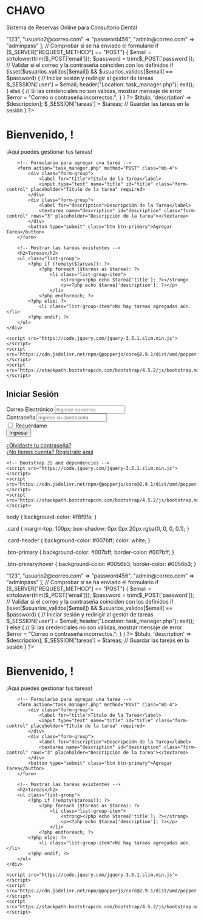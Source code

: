 # CHAVO
Sistema de Reservas Online para Consultorio Dental


<?php
session_start();

// Arreglo de correos y contraseñas permitidos
$usuarios_validos = [
    "kimberly.andradecervantes@cesunbc.edu.mx" => "123",
    "usuario2@correo.com" => "password456",
    "admin@correo.com" => "adminpass"
];

// Comprobar si se ha enviado el formulario
if ($_SERVER["REQUEST_METHOD"] == "POST") {
    $email = strtolower(trim($_POST['email']));
    $password = trim($_POST['password']);

    // Validar si el correo y la contraseña coinciden con los definidos
    if (isset($usuarios_validos[$email]) && $usuarios_validos[$email] == $password) {
        // Iniciar sesión y redirigir al gestor de tareas
        $_SESSION['user'] = $email;
        header("Location: task_manager.php");
        exit();
    } else {
        // Si las credenciales no son válidas, mostrar mensaje de error
        $error = "Correo o contraseña incorrectos.";
    }
}
?>
<?php
session_start();

// Verificar si el usuario ha iniciado sesión
if (!isset($_SESSION['user'])) {
    header("Location: login.php");
    exit();
}

// Aquí puedes simular un arreglo de tareas almacenadas, ya que no estamos usando base de datos.
$tareas = isset($_SESSION['tareas']) ? $_SESSION['tareas'] : [];

// Si se ha enviado el formulario para agregar una tarea
if ($_SERVER['REQUEST_METHOD'] == 'POST') {
    $titulo = $_POST['title'];
    $descripcion = $_POST['description'];

    // Añadir la tarea a la sesión
    $tareas[] = ['title' => $titulo, 'description' => $descripcion];
    $_SESSION['tareas'] = $tareas;  // Guardar las tareas en la sesión
}
?>

<!DOCTYPE html>
<html lang="es">
<head>
    <meta charset="UTF-8">
    <meta name="viewport" content="width=device-width, initial-scale=1.0">
    <title>Gestor de Tareas</title>
    <link href="https://stackpath.bootstrapcdn.com/bootstrap/4.5.2/css/bootstrap.min.css" rel="stylesheet">
</head>
<body>
    <div class="container">
        <h1 class="mt-5">Bienvenido, <?php echo $_SESSION['user']; ?>!</h1>
        <p>¡Aquí puedes gestionar tus tareas!</p>

        <!-- Formulario para agregar una tarea -->
        <form action="task_manager.php" method="POST" class="mb-4">
            <div class="form-group">
                <label for="title">Título de la Tarea</label>
                <input type="text" name="title" id="title" class="form-control" placeholder="Título de la tarea" required>
            </div>
            <div class="form-group">
                <label for="description">Descripción de la Tarea</label>
                <textarea name="description" id="description" class="form-control" rows="3" placeholder="Descripción de la tarea"></textarea>
            </div>
            <button type="submit" class="btn btn-primary">Agregar Tarea</button>
        </form>

        <!-- Mostrar las tareas existentes -->
        <h2>Tareas</h2>
        <ul class="list-group">
            <?php if (!empty($tareas)): ?>
                <?php foreach ($tareas as $tarea): ?>
                    <li class="list-group-item">
                        <strong><?php echo $tarea['title']; ?></strong>
                        <p><?php echo $tarea['description']; ?></p>
                    </li>
                <?php endforeach; ?>
            <?php else: ?>
                <li class="list-group-item">No hay tareas agregadas aún.</li>
            <?php endif; ?>
        </ul>
    </div>

    <script src="https://code.jquery.com/jquery-3.5.1.slim.min.js"></script>
    <script src="https://cdn.jsdelivr.net/npm/@popperjs/core@2.9.1/dist/umd/popper.min.js"></script>
    <script src="https://stackpath.bootstrapcdn.com/bootstrap/4.5.2/js/bootstrap.min.js"></script>
</body>
</html>



<!DOCTYPE html>
<html lang="es">
<head>
    <meta charset="UTF-8">
    <meta name="viewport" content="width=device-width, initial-scale=1.0">
    <title>Login - Reservación de Citas Dentista</title>
    <!-- Bootstrap CSS -->
    <link href="https://stackpath.bootstrapcdn.com/bootstrap/4.5.2/css/bootstrap.min.css" rel="stylesheet">
    <!-- Custom CSS -->
    <link rel="stylesheet" href="styles.css">
</head>
<body>
    <div class="container">
        <div class="row justify-content-center">
            <div class="col-md-6">
                <div class="card mt-5">
                    <div class="card-header text-center">
                        <h2>Iniciar Sesión</h2>
                    </div>
                    <div class="card-body">
                        <form action="login.php" method="POST">
                            <div class="form-group">
                                <label for="email">Correo Electrónico</label>
                                <input type="email" name="email" id="email" class="form-control" placeholder="Ingrese su correo" required>
                            </div>
                            <div class="form-group">
                                <label for="password">Contraseña</label>
                                <input type="password" name="password" id="password" class="form-control" placeholder="Ingrese su contraseña" required>
                            </div>
                            <div class="form-group form-check">
                                <input type="checkbox" class="form-check-input" id="remember">
                                <label class="form-check-label" for="remember">Recuérdame</label>
                            </div>
                            <button type="submit" class="btn btn-primary btn-block">Ingresar</button>
                        </form>
                    </div>
                    <div class="card-footer text-center">
                        <a href="#">¿Olvidaste tu contraseña?</a>
                        <br>
                        <a href="registro.html">¿No tienes cuenta? Regístrate aquí</a>
                    </div>
                </div>
            </div>
        </div>
    </div>


    <!-- Bootstrap JS and dependencies -->
    <script src="https://code.jquery.com/jquery-3.5.1.slim.min.js"></script>
    <script src="https://cdn.jsdelivr.net/npm/@popperjs/core@2.9.1/dist/umd/popper.min.js"></script>
    <script src="https://stackpath.bootstrapcdn.com/bootstrap/4.5.2/js/bootstrap.min.js"></script>
</body>
</html>


body {
    background-color: #f8f9fa;
}

.card {
    margin-top: 100px;
    box-shadow: 0px 0px 20px rgba(0, 0, 0, 0.1);
}

.card-header {
    background-color: #007bff;
    color: white;
}

.btn-primary {
    background-color: #007bff;
    border-color: #007bff;
}

.btn-primary:hover {
    background-color: #0056b3;
    border-color: #0056b3;
}



<?php
session_start();

// Arreglo de correos y contraseñas permitidos
$usuarios_validos = [
    "kimberly.andradecervantes@cesunbc.edu.mx" => "123",
    "usuario2@correo.com" => "password456",
    "admin@correo.com" => "adminpass"
];

// Comprobar si se ha enviado el formulario
if ($_SERVER["REQUEST_METHOD"] == "POST") {
    $email = strtolower(trim($_POST['email']));
    $password = trim($_POST['password']);

    // Validar si el correo y la contraseña coinciden con los definidos
    if (isset($usuarios_validos[$email]) && $usuarios_validos[$email] == $password) {
        // Iniciar sesión y redirigir al gestor de tareas
        $_SESSION['user'] = $email;
        header("Location: task_manager.php");
        exit();
    } else {
        // Si las credenciales no son válidas, mostrar mensaje de error
        $error = "Correo o contraseña incorrectos.";
    }
}
?>
<?php

// Verificar si el usuario ha iniciado sesión
if (!isset($_SESSION['user'])) {
    header("Location: login.php");
    exit();
}

// Aquí puedes simular un arreglo de tareas almacenadas, ya que no estamos usando base de datos.
$tareas = isset($_SESSION['tareas']) ? $_SESSION['tareas'] : [];

// Si se ha enviado el formulario para agregar una tarea
if ($_SERVER['REQUEST_METHOD'] == 'POST') {
    $titulo = $_POST['title'];
    $descripcion = $_POST['description'];

    // Añadir la tarea a la sesión
    $tareas[] = ['title' => $titulo, 'description' => $descripcion];
    $_SESSION['tareas'] = $tareas;  // Guardar las tareas en la sesión
}
?>

<!DOCTYPE html>
<html lang="es">
<head>
    <meta charset="UTF-8">
    <meta name="viewport" content="width=device-width, initial-scale=1.0">
    <title>Gestor de Tareas</title>
    <link href="https://stackpath.bootstrapcdn.com/bootstrap/4.5.2/css/bootstrap.min.css" rel="stylesheet">
</head>
<body>
    <div class="container">
        <h1 class="mt-5">Bienvenido, <?php echo $_SESSION['user']; ?>!</h1>
        <p>¡Aquí puedes gestionar tus tareas!</p>

        <!-- Formulario para agregar una tarea -->
        <form action="task_manager.php" method="POST" class="mb-4">
            <div class="form-group">
                <label for="title">Título de la Tarea</label>
                <input type="text" name="title" id="title" class="form-control" placeholder="Título de la tarea" required>
            </div>
            <div class="form-group">
                <label for="description">Descripción de la Tarea</label>
                <textarea name="description" id="description" class="form-control" rows="3" placeholder="Descripción de la tarea"></textarea>
            </div>
            <button type="submit" class="btn btn-primary">Agregar Tarea</button>
        </form>

        <!-- Mostrar las tareas existentes -->
        <h2>Tareas</h2>
        <ul class="list-group">
            <?php if (!empty($tareas)): ?>
                <?php foreach ($tareas as $tarea): ?>
                    <li class="list-group-item">
                        <strong><?php echo $tarea['title']; ?></strong>
                        <p><?php echo $tarea['description']; ?></p>
                    </li>
                <?php endforeach; ?>
            <?php else: ?>
                <li class="list-group-item">No hay tareas agregadas aún.</li>
            <?php endif; ?>
        </ul>
    </div>

    <script src="https://code.jquery.com/jquery-3.5.1.slim.min.js"></script>
    <script src="https://cdn.jsdelivr.net/npm/@popperjs/core@2.9.1/dist/umd/popper.min.js"></script>
    <script src="https://stackpath.bootstrapcdn.com/bootstrap/4.5.2/js/bootstrap.min.js"></script>
</body>
</html>



